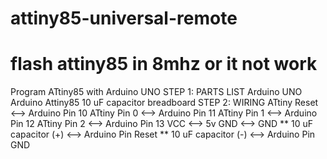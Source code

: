# attiny85-universal-remote
# flash attiny85 in 8mhz or it not work


Program ATtiny85 with Arduino UNO
STEP 1: PARTS LIST
Arduino UNO
Arduino Attiny85
10 uF capacitor
breadboard
STEP 2: WIRING
ATtiny Reset <–> Arduino Pin 10
ATtiny Pin 0 <–> Arduino Pin 11
ATtiny Pin 1 <–> Arduino Pin 12
ATtiny Pin 2 <–> Arduino Pin 13
VCC <–> 5v
GND <–> GND
** 10 uF capacitor (+) <–> Arduino Pin Reset
** 10 uF capacitor (-) <–> Arduino Pin GND

